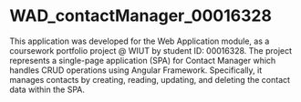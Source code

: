 # WAD_contactManager_00016328
This application was developed for the Web Application module, as a coursework portfolio project @ WIUT by student ID: 00016328. The project represents a single-page application (SPA) for Contact Manager which handles CRUD operations using Angular Framework. Specifically, it manages contacts by creating, reading, updating, and deleting the contact data within the SPA.